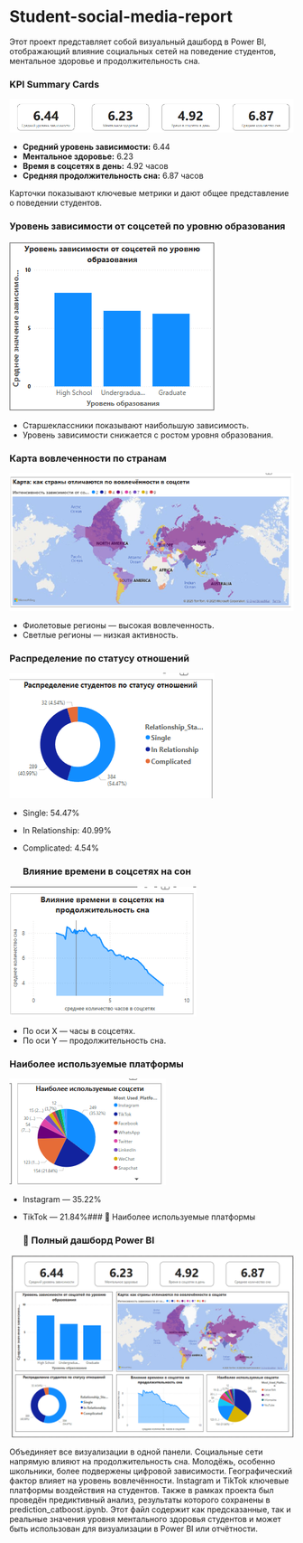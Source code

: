 # Student-social-media-report
Этот проект представляет собой визуальный дашборд в Power BI, отображающий влияние социальных сетей на поведение студентов, ментальное здоровье и продолжительность сна.

### KPI Summary Cards

![KPI Cards](kpi_cards.png)

- **Средний уровень зависимости:** 6.44
- **Ментальное здоровье:** 6.23
- **Время в соцсетях в день:** 4.92 часов
- **Средняя продолжительность сна:** 6.87 часов

Карточки показывают ключевые метрики и дают общее представление о поведении студентов.

###  Уровень зависимости от соцсетей по уровню образования

![Chart Education](chart_education.png)

- Старшеклассники показывают наибольшую зависимость.
- Уровень зависимости снижается с ростом уровня образования.

###  Карта вовлеченности по странам

![Map Engagement](map_engagement.png)

- Фиолетовые регионы — высокая вовлеченность.
- Светлые регионы — низкая активность.

###  Распределение по статусу отношений

![Pie Relationships](pie_relationships.png)

- Single: 54.47%
- In Relationship: 40.99%
- Complicated: 4.54%

  ###  Влияние времени в соцсетях на сон

![Line Sleep vs Usage](line_sleep_vs_usage.png)

- По оси X — часы в соцсетях.
- По оси Y — продолжительность сна.


###  Наиболее используемые платформы

![Pie Platforms](pie_platforms.png)

- Instagram — 35.22%
- TikTok — 21.84%### 📱 Наиболее используемые платформы
 

  ### 🧩 Полный дашборд Power BI

![Power BI Dashboard](Power_BI_dashboard.png)

Объединяет все визуализации в одной панели. Социальные сети напрямую влияют на продолжительность сна. Молодёжь, особенно школьники, более подвержены цифровой зависимости. Географический фактор влияет на уровень вовлечённости.  Instagram и TikTok ключевые платформы воздействия на студентов. Также в рамках проекта был проведён предиктивный анализ, результаты которого сохранены в prediction_catboost.ipynb. Этот файл содержит как предсказанные, так и реальные значения уровня ментального здоровья студентов и может быть использован для визуализации в Power BI или отчётности.
